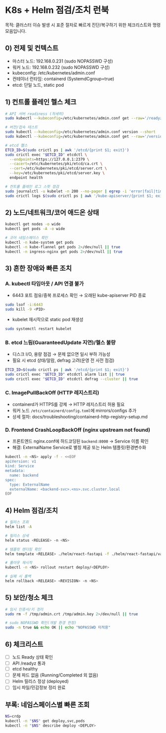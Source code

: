 # K8s + Helm 점검/조치 런북

목적: 클러스터 이슈 발생 시 표준 절차로 빠르게 진단/복구하기 위한 체크리스트와 명령 모음입니다.

## 0) 전제 및 컨텍스트
- 마스터 노드: 192.168.0.231 (sudo NOPASSWD 구성)
- 워커 노드: 192.168.0.232 (sudo NOPASSWD 구성)
- kubeconfig: /etc/kubernetes/admin.conf
- 컨테이너 런타임: containerd (SystemdCgroup=true)
- etcd: 단일 노드, static pod

## 1) 컨트롤 플레인 헬스 체크
```bash
# API 서버 readiness (자세히)
sudo kubectl --kubeconfig=/etc/kubernetes/admin.conf get --raw='/readyz?verbose'

# 버전/접속 테스트
sudo kubectl --kubeconfig=/etc/kubernetes/admin.conf version --short
sudo kubectl --kubeconfig=/etc/kubernetes/admin.conf get --raw='/version'

# etcd 헬스
ETCD_ID=$(sudo crictl ps | awk '/etcd/{print $1; exit}')
sudo crictl exec "$ETCD_ID" etcdctl \
  --endpoints=https://127.0.0.1:2379 \
  --cacert=/etc/kubernetes/pki/etcd/ca.crt \
  --cert=/etc/kubernetes/pki/etcd/server.crt \
  --key=/etc/kubernetes/pki/etcd/server.key \
  endpoint health

# 컨트롤 플레인 로그 스팟 점검
sudo journalctl -u kubelet -n 200 --no-pager | egrep -i 'error|fail|timeout' || true
sudo crictl logs $(sudo crictl ps | awk '/kube-apiserver/{print $1; exit}') 2>&1 | tail -n 100
```

## 2) 노드/네트워크/코어 애드온 상태
```bash
kubectl get nodes -o wide
kubectl get pods -A -o wide

# 코어 네임스페이스 확인
kubectl -n kube-system get pods
kubectl -n kube-flannel get pods 2>/dev/null || true
kubectl -n ingress-nginx get pods 2>/dev/null || true
```

## 3) 흔한 장애와 빠른 조치

### A. kubectl 타임아웃 / API 연결 불가
- 6443 포트 점유/중복 프로세스 확인 → 오래된 kube-apiserver PID 종료
```bash
sudo lsof -i:6443
sudo kill -9 <PID>
```
- kubelet 재시작으로 static pod 재생성
```bash
sudo systemctl restart kubelet
```

### B. etcd 느림(GuaranteedUpdate 지연)/헬스 불량
- 디스크 I/O, 용량 점검 → 문제 없으면 일시 부하 가능성
- 필요 시 etcd 상태/알람, defrag 고려(운영 전 사전 점검)
```bash
ETCD_ID=$(sudo crictl ps | awk '/etcd/{print $1; exit}')
sudo crictl exec "$ETCD_ID" etcdctl alarm list || true
sudo crictl exec "$ETCD_ID" etcdctl defrag --cluster || true
```

### C. ImagePullBackOff (HTTP 레지스트리)
- containerd가 HTTPS를 강제 → HTTP 레지스트리 허용 필요
- 워커 노드 `/etc/containerd/config.toml`에 mirrors/configs 추가
- 상세 절차: docs/troubleshooting/containerd-http-registry-setup.md

### D. Frontend CrashLoopBackOff (nginx upstream not found)
- 프론트엔드 nginx.conf에 하드코딩된 `backend:8000` → Service 이름 확인
- 해결: ExternalName Service로 별칭 제공 또는 Helm 템플릿/환경변수화
```bash
kubectl -n <NS> apply -f - <<EOF
apiVersion: v1
kind: Service
metadata:
  name: backend
spec:
  type: ExternalName
  externalName: <backend-svc>.<ns>.svc.cluster.local
EOF
```

## 4) Helm 점검/조치
```bash
# 릴리스 조회
helm list -A

# 릴리스 상세
helm status <RELEASE> -n <NS>

# 템플릿 렌더링 확인
helm template <RELEASE> ./helm/react-fastapi -f ./helm/react-fastapi/values-local-registry.yaml | head -200

# 롤아웃 재시작
kubectl -n <NS> rollout restart deploy/<DEPLOY>

# 실패 시 롤백
helm rollback <RELEASE> <REVISION> -n <NS>
```

## 5) 보안/청소 체크
```bash
# 임시 인증서/키 정리
sudo rm -f /tmp/admin.crt /tmp/admin.key 2>/dev/null || true

# sudo NOPASSWD 확인(개발 환경 한정)
sudo -n true && echo OK || echo "NOPASSWD 미적용"
```

## 6) 체크리스트
- [ ] 노드 Ready 상태 확인
- [ ] API /readyz 통과
- [ ] etcd healthy
- [ ] 문제 파드 없음 (Running/Completed 외 없음)
- [ ] Helm 릴리스 정상 (deployed)
- [ ] 임시 파일/민감정보 정리 완료

## 부록: 네임스페이스별 빠른 조회
```bash
NS=crdp
kubectl -n "$NS" get deploy,svc,pods
kubectl -n "$NS" describe deploy <DEPLOY>
```
